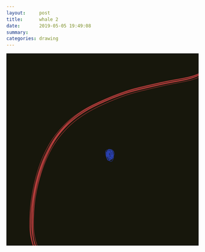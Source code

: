 ```yaml
---
layout:     post
title:      whale 2
date:       2019-05-05 19:49:08
summary:    
categories: drawing
---
```

![whale 2](/images/diary/whale-2.png ".")
